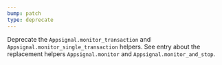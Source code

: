 ```yaml
---
bump: patch
type: deprecate
---
```


Deprecate the `Appsignal.monitor_transaction` and `Appsignal.monitor_single_transaction` helpers. See entry about the replacement helpers `Appsignal.monitor` and `Appsignal.monitor_and_stop`.
